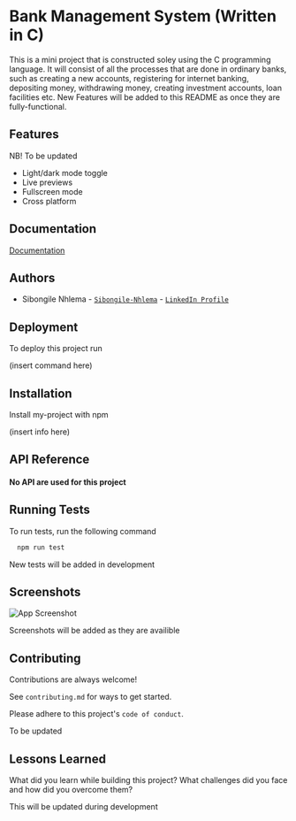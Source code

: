 
# Bank Management System (Written in C) 

This is a mini project that is constructed soley using the C programming language. It will consist of all the processes that are done in ordinary banks, such as creating a new accounts, registering for internet banking, depositing money, withdrawing money, creating investment accounts, loan facilities etc. New Features will be added to this README as once they are fully-functional.





## Features
NB! To be updated
- Light/dark mode toggle
- Live previews
- Fullscreen mode
- Cross platform


## Documentation

[Documentation](https://linktodocumentation)


## Authors

- Sibongile Nhlema - [`Sibongile-Nhlema`](https://github.com/Sibongile-Nhlema) - [`LinkedIn Profile`](https://www.linkedin.com/in/sibongile-nhlema/)


## Deployment

To deploy this project run

(insert command here)



## Installation

Install my-project with npm

(insert info here)
    
## API Reference

#### No API are used for this project



## Running Tests

To run tests, run the following command

```bash
  npm run test
```

New tests will be added in development
## Screenshots

![App Screenshot](https://via.placeholder.com/468x300?text=App+Screenshot+Here)

Screenshots will be added as they are availible
## Contributing

Contributions are always welcome!

See `contributing.md` for ways to get started.

Please adhere to this project's `code of conduct`.

To be updated
## Lessons Learned

What did you learn while building this project? What challenges did you face and how did you overcome them?

This will be updated during development

